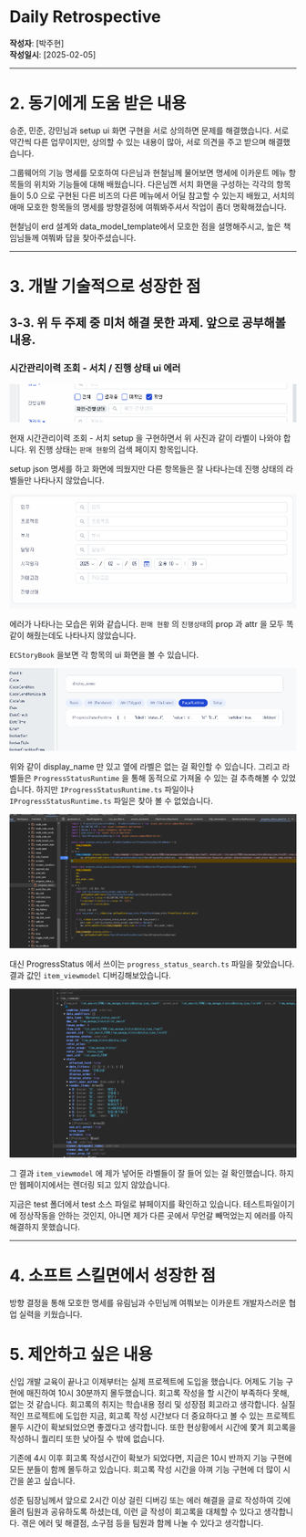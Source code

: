 # Daily Retrospective

**작성자**: [박주현]  
**작성일시**: [2025-02-05]

---

# 2. 동기에게 도움 받은 내용

승준, 민준, 강민님과 setup ui 화면 구현을 서로 상의하면 문제를 해결했습니다. 서로 약간씩 다른 업무이지만, 상의할 수 있는 내용이 많아, 서로 의견을 주고 받으며 해결했습니다.

그룹웨어의 기능 명세를 모호하여 다은님과 현철님께 물어보면 명세에 이카운트 메뉴 항목들의 위치와 기능들에 대해 배웠습니다. 다은님껜 서치 화면을 구성하는 각각의 항목들이 5.0 으로 구현된 다른 비즈의 다른 메뉴에서 어딜 참고할 수 있는지 배웠고, 서치의 애매 모호한 항목들의 명세를 방향결정에 여쭤봐주셔서 작업이 좀더 명확해졌습니다.

현철님이 erd 설계와 data_model_template에서 모호한 점을 설명해주시고, 높은 책임님들께 여쭤봐 답을 찾아주셨습니다.

---

# 3. 개발 기술적으로 성장한 점

## 3-3. 위 두 주제 중 미처 해결 못한 과제. 앞으로 공부해볼 내용.

### 시간관리이력 조회 - 서치 / 진행 상태 ui 에러

<img src="../ref/박주현_이미지/서치에러1.png">

현재 시간관리이력 조회 - 서치 setup 을 구현하면서 위 사진과 같이 라벨이 나와야 합니다. 위 진행 상태는 `판매 현황`의 검색 페이지 항목입니다.

setup json 명세를 하고 화면에 띄웠지만 다른 항목들은 잘 나타나는데 진행 상태의 라벨들만 나타나지 않았습니다.

<img src="../ref/박주현_이미지/서치에러6.png">

에러가 나타나는 모습은 위와 같습니다. `판매 현황` 의 `진행상태`의 prop 과 attr 을 모두 똑같이 해줬는데도 나타나지 않았습니다.

`ECStoryBook` 을보면 각 항목의 ui 화면을 볼 수 있습니다.

<img src="../ref/박주현_이미지/서치에러5.png">

위와 같이 display_name 만 있고 옆에 라벨은 없는 걸 확인할 수 있습니다. 그리고 라벨들은 `ProgressStatusRuntime` 을 통해 동적으로 가져올 수 있는 걸 추측해볼 수 있었습니다. 하지만 `IProgressStatusRuntime.ts` 파일이나 `IProgressStatusRuntime.ts` 파일은 찾아 볼 수 없었습니다.

<img src="../ref/박주현_이미지/서치에러3.png">

대신 ProgressStatus 에서 쓰이는 `progress_status_search.ts` 파일을 찾았습니다. 결과 값인 `item_viewmodel` 디버깅해보았습니다.

<img src="../ref/박주현_이미지/서치에러4.png">

그 결과 `item_viewmodel` 에 제가 넣어둔 라벨들이 잘 들어 있는 걸 확인했습니다. 하지만 웹페이지에서는 렌더링 되고 있지 않았습니다.

지금은 test 폴더에서 test 소스 파일로 뷰페이지를 확인하고 있습니다. 테스트파일이기에 정상작동을 안하는 것인지, 아니면 제가 다른 곳에서 무언갈 빼먹었는지 에러를 아직 해결하지 못했습니다.

---

# 4. 소프트 스킬면에서 성장한 점

방향 결정을 통해 모호한 명세를 유림님과 수민님께 여쭤보는 이카운트 개발자스러운 협업 실력을 키웠습니다.

# 5. 제안하고 싶은 내용

신입 개발 교육이 끝나고 이제부터는 실제 프로젝트에 도입을 했습니다. 어제도 기능 구현에 매진하여 10시 30분까지 몰두했습니다. 회고록 작성을 할 시간이 부족하다 못해, 없는 것 같습니다. 회고록의 취지는 학습내용 정리 및 성장점 회고라고 생각합니다. 실질적인 프로젝트에 도입한 지금, 회고록 작성 시간보다 더 중요하다고 볼 수 있는 프로젝트 몰두 시간이 확보되었으면 좋겠다고 생각합니다. 또한 현상황에서 시간에 쫓겨 회고록을 작성하니 퀄리티 또한 낮아질 수 밖에 없습니다.

기존에 4시 이후 회고록 작성시간이 확보가 되었다면, 지금은 10시 반까지 기능 구현에 모든 분들이 함께 몰두하고 있습니다. 회고록 작성 시간을 아껴 기능 구현에 더 많이 시간을 쏟고 싶습니다.

성준 팀장님께서 앞으로 2시간 이상 걸린 디버깅 또는 에러 해결을 글로 작성하여 깃에 올려 팀원과 공유하도록 하셨는데, 이런 글 작성이 회고록을 대체할 수 있다고 생각합니다. 겪은 에러 및 해결점, 소구점 등을 팀원과 함께 나눌 수 있다고 생각합니다.
